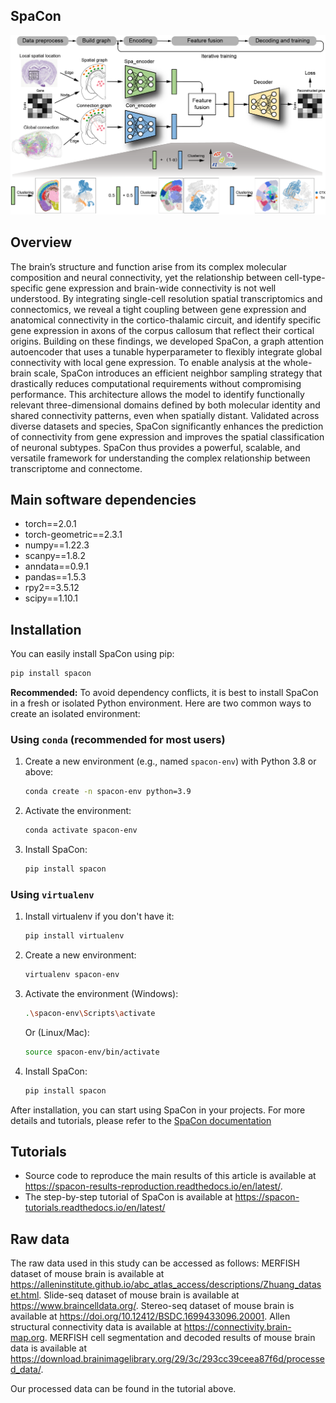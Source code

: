 ## SpaCon

![image](https://github.com/quhaichao/SpaCon/blob/main/Workflow.png)


## Overview
The brain’s structure and function arise from its complex molecular composition and neural connectivity, yet the relationship between cell-type-specific gene expression and brain-wide connectivity is not well understood. By integrating single-cell resolution spatial transcriptomics and connectomics, we reveal a tight coupling between gene expression and anatomical connectivity in the cortico-thalamic circuit, and identify specific gene expression in axons of the corpus callosum that reflect their cortical origins. Building on these findings, we developed SpaCon, a graph attention autoencoder that uses a tunable hyperparameter to flexibly integrate global connectivity with local gene expression. To enable analysis at the whole-brain scale, SpaCon introduces an efficient neighbor sampling strategy that drastically reduces computational requirements without compromising performance. This architecture allows the model to identify functionally relevant three-dimensional domains defined by both molecular identity and shared connectivity patterns, even when spatially distant. Validated across diverse datasets and species, SpaCon significantly enhances the prediction of connectivity from gene expression and improves the spatial classification of neuronal subtypes. SpaCon thus provides a powerful, scalable, and versatile framework for understanding the complex relationship between transcriptome and connectome.



## Main software dependencies

* torch==2.0.1
* torch-geometric==2.3.1
* numpy==1.22.3
* scanpy==1.8.2
* anndata==0.9.1
* pandas==1.5.3
* rpy2==3.5.12
* scipy==1.10.1



## Installation

You can easily install SpaCon using pip:

```bash
pip install spacon
```

**Recommended:** To avoid dependency conflicts, it is best to install SpaCon in a fresh or isolated Python environment. Here are two common ways to create an isolated environment:

### Using `conda` (recommended for most users)

1. Create a new environment (e.g., named `spacon-env`) with Python 3.8 or above:
    ```bash
    conda create -n spacon-env python=3.9
    ```
2. Activate the environment:
    ```bash
    conda activate spacon-env
    ```
3. Install SpaCon:
    ```bash
    pip install spacon
    ```

### Using `virtualenv`

1. Install virtualenv if you don't have it:
    ```bash
    pip install virtualenv
    ```
2. Create a new environment:
    ```bash
    virtualenv spacon-env
    ```
3. Activate the environment (Windows):
    ```bash
    .\spacon-env\Scripts\activate
    ```
   Or (Linux/Mac):
    ```bash
    source spacon-env/bin/activate
    ```
4. Install SpaCon:
    ```bash
    pip install spacon
    ```

After installation, you can start using SpaCon in your projects. For more details and tutorials, please refer to the [SpaCon documentation](https://spacon-tutorials.readthedocs.io/en/latest/)



## Tutorials

 * Source code to reproduce the main results of this article is available at https://spacon-results-reproduction.readthedocs.io/en/latest/.
 * The step-by-step tutorial of SpaCon is available at https://spacon-tutorials.readthedocs.io/en/latest/



## Raw data
 The raw data used in this study can be accessed as follows: MERFISH dataset of mouse brain is available at https://alleninstitute.github.io/abc_atlas_access/descriptions/Zhuang_dataset.html. Slide-seq dataset of mouse brain is available at https://www.braincelldata.org/. Stereo-seq dataset of mouse brain is available at https://doi.org/10.12412/BSDC.1699433096.20001. Allen structural connectivity data is available at https://connectivity.brain-map.org. MERFISH cell segmentation and decoded results of mouse brain data is available at https://download.brainimagelibrary.org/29/3c/293cc39ceea87f6d/processed_data/.

 Our processed data can be found in the tutorial above.